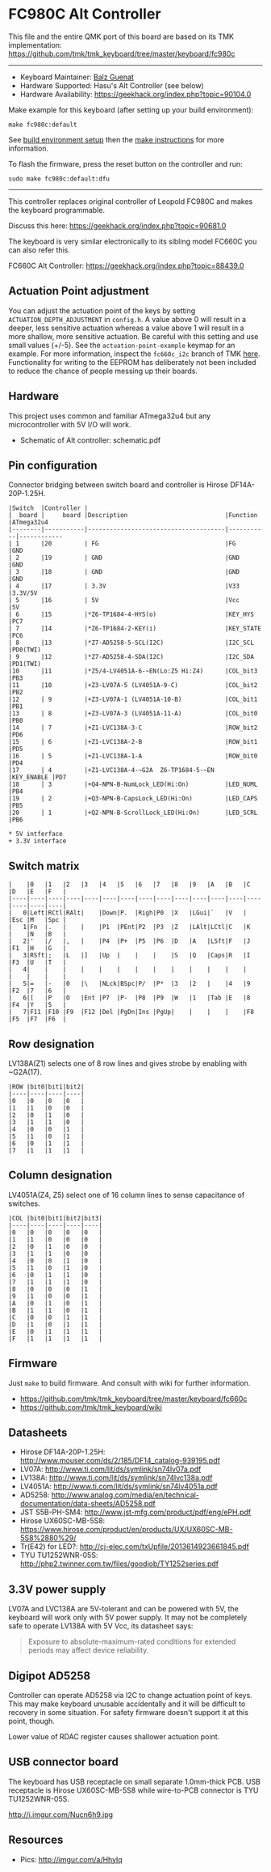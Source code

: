 

FC980C Alt Controller
=====================

This file and the entire QMK port of this board are based on its TMK implementation: https://github.com/tmk/tmk_keyboard/tree/master/keyboard/fc980c

------------

- Keyboard Maintainer: [Balz Guenat](https://github.com/BalzGuenat)
- Hardware Supported: Hasu's Alt Controller (see below)
- Hardware Availability: https://geekhack.org/index.php?topic=90104.0

Make example for this keyboard (after setting up your build environment):

    make fc980c:default

See [build environment setup](https://docs.qmk.fm/build_environment_setup.html) then the [make instructions](https://docs.qmk.fm/make_instructions.html) for more information.

To flash the firmware, press the reset button on the controller and run:

    sudo make fc980c:default:dfu

-----------

This controller replaces original controller of Leopold FC980C and makes the keyboard programmable.

Discuss this here: https://geekhack.org/index.php?topic=90681.0

The keyboard is very similar electronically to its sibling model FC660C you can also refer this.

FC660C Alt Controller: https://geekhack.org/index.php?topic=88439.0


Actuation Point adjustment
--------------------------
You can adjust the actuation point of the keys by setting `ACTUATION_DEPTH_ADJUSTMENT` in `config.h`.
A value above 0 will result in a deeper, less sensitive actuation whereas a value above 1 will result in a more shallow, more sensitive actuation.
Be careful with this setting and use small values (+/-5).
See the `actuation-point-example` keymap for an example.
For more information, inspect the `fc660c_i2c` branch of TMK [here](https://github.com/tmk/tmk_keyboard/tree/fc660c_i2c).
Functionality for writing to the EEPROM has deliberately not been included to reduce the chance of people messing up their boards.


Hardware
--------
This project uses common and familiar ATmega32u4 but any microcontroller with 5V I/O will work.

- Schematic of Alt controller: schematic.pdf


Pin configuration
-----------------
Connector bridging between switch board and controller is Hirose DF14A-20P-1.25H.

    |Switch  |Controller |
    |  board |     board |Description                           |Function   |ATmega32u4
    |--------|-----------|--------------------------------------|-----------|------------
    | 1      |20         | FG                                   |FG         |GND
    | 2      |19         | GND                                  |GND        |GND
    | 3      |18         | GND                                  |GND        |GND
    | 4      |17         | 3.3V                                 |V33        |3.3V/5V
    | 5      |16         | 5V                                   |Vcc        |5V
    | 6      |15         |*Z6-TP1684-4-HYS(o)                   |KEY_HYS    |PC7
    | 7      |14         |*Z6-TP1684-2-KEY(i)                   |KEY_STATE  |PC6
    | 8      |13         |*Z7-AD5258-5-SCL(I2C)                 |I2C_SCL    |PD0(TWI)
    | 9      |12         |*Z7-AD5258-4-SDA(I2C)                 |I2C_SDA    |PD1(TWI)
    |10      |11         |*Z5/4-LV4051A-6-~EN(Lo:Z5 Hi:Z4)      |COL_bit3   |PB3
    |11      |10         |+Z3-LV07A-5 (LV4051A-9-C)             |COL_bit2   |PB2
    |12      | 9         |+Z3-LV07A-1 (LV4051A-10-B)            |COL_bit1   |PB1
    |13      | 8         |+Z3-LV07A-3 (LV4051A-11-A)            |COL_bit0   |PB0
    |14      | 7         |+Z1-LVC138A-3-C                       |ROW_bit2   |PD6
    |15      | 6         |+Z1-LVC138A-2-B                       |ROW_bit1   |PD5
    |16      | 5         |+Z1-LVC138A-1-A                       |ROW_bit0   |PD4
    |17      | 4         |+Z1-LVC138A-4-~G2A  Z6-TP1684-5-~EN   |KEY_ENABLE |PD7
    |18      | 3         |+Q4-NPN-B-NumLock_LED(Hi:On)          |LED_NUML   |PB4
    |19      | 2         |+Q3-NPN-B-CapsLock_LED(Hi:On)         |LED_CAPS   |PB5
    |20      | 1         |+Q2-NPN-B-ScrollLock_LED(Hi:On)       |LED_SCRL   |PB6

```
* 5V intferface
+ 3.3V interface
```


Switch matrix
-------------

    |    |0   |1   |2   |3   |4   |5   |6   |7   |8   |9   |A   |B   |C   |D   |E   |F   |
    |----|----|----|----|----|----|----|----|----|----|----|----|----|----|----|----|----|
    |   0|Left|RCtl|RAlt|    |Down|P.  |Righ|P0  |X   |LGui|`   |V   |    |Esc |M   |Spc |
    |   1|Fn  |.   |    |    |P1  |PEnt|P2  |P3  |Z   |LAlt|LCtl|C   |K   |    |N   |B   |
    |   2|'   |/   |,   |    |P4  |P+  |P5  |P6  |D   |A   |LSft|F   |J   |F1  |H   |G   |
    |   3|RSft|;   |L   |]   |Up  |    |    |    |S   |Q   |Caps|R   |I   |F3  |U   |T   |
    |   4|    |    |    |    |    |    |    |    |    |    |    |    |    |    |    |    |
    |   5|=   |-   |0   |\   |NLck|BSpc|P/  |P*  |3   |2   |    |4   |9   |F2  |7   |6   |
    |   6|[   |P   |O   |Ent |P7  |P-  |P8  |P9  |W   |1   |Tab |E   |8   |F4  |Y   |5   |
    |   7|F11 |F10 |F9  |F12 |Del |PgDn|Ins |PgUp|    |    |    |    |F8  |F5  |F7  |F6  |


Row designation
---------------
LV138A(Z1) selects one of 8 row lines and gives strobe by enabling with ~G2A(17).

    |ROW |bit0|bit1|bit2|
    |----|----|----|----|
    |0   |0   |0   |0   |
    |1   |1   |0   |0   |
    |2   |0   |1   |0   |
    |3   |1   |1   |0   |
    |4   |0   |0   |1   |
    |5   |1   |0   |1   |
    |6   |0   |1   |1   |
    |7   |1   |1   |1   |


Column designation
------------------
LV4051A(Z4, Z5) select one of 16 column lines to sense capacitance of switches.

    |COL |bit0|bit1|bit2|bit3|
    |----|----|----|----|----|
    |0   |0   |0   |0   |0   |
    |1   |1   |0   |0   |0   |
    |2   |0   |1   |0   |0   |
    |3   |1   |1   |0   |0   |
    |4   |0   |0   |1   |0   |
    |5   |1   |0   |1   |0   |
    |6   |0   |1   |1   |0   |
    |7   |1   |1   |1   |0   |
    |8   |0   |0   |0   |1   |
    |9   |1   |0   |0   |1   |
    |A   |0   |1   |0   |1   |
    |B   |1   |1   |0   |1   |
    |C   |0   |0   |1   |1   |
    |D   |1   |0   |1   |1   |
    |E   |0   |1   |1   |1   |
    |F   |1   |1   |1   |1   |


Firmware
--------
Just `make` to build firmware. And consult with wiki for further information.

- https://github.com/tmk/tmk_keyboard/tree/master/keyboard/fc660c
- https://github.com/tmk/tmk_keyboard/wiki


Datasheets
----------
- Hirose DF14A-20P-1.25H: http://www.mouser.com/ds/2/185/DF14_catalog-939195.pdf
- LV07A: http://www.ti.com/lit/ds/symlink/sn74lv07a.pdf
- LV138A: http://www.ti.com/lit/ds/symlink/sn74lvc138a.pdf
- LV4051A: http://www.ti.com/lit/ds/symlink/sn74lv4051a.pdf
- AD5258: http://www.analog.com/media/en/technical-documentation/data-sheets/AD5258.pdf
- JST S5B-PH-SM4: http://www.jst-mfg.com/product/pdf/eng/ePH.pdf
- Hirose UX60SC-MB-5S8: https://www.hirose.com/product/en/products/UX/UX60SC-MB-5S8%2880%29/
- Tr(E42) for LED?: http://cj-elec.com/txUpfile/2013614923661845.pdf
- TYU TU1252WNR-05S: http://php2.twinner.com.tw/files/goodjob/TY1252series.pdf


3.3V power supply
-----------------
LV07A and LVC138A are 5V-tolerant and can be powered with 5V, the keyboard will work only with 5V power supply. It may not be completely safe to operate LV138A with 5V Vcc, its datasheet says:

> Exposure to absolute-maximum-rated conditions for extended periods may affect device reliability.


Digipot AD5258
--------------
Controller can operate AD5258 via I2C to change actuation point of keys. This may make keyboard unusable accidentally and it will be difficult to recovery in some situation. For safety firmware doesn't support it at this point, though.

Lower value of RDAC register causes shallower actuation point.


USB connector board
-------------------
The keyboard has USB receptacle on small separate 1.0mm-thick PCB. USB receptacle is Hirose UX60SC-MB-5S8 while wire-to-PCB connector is TYU TU1252WNR-05S.

http://i.imgur.com/Nucn6h9.jpg


Resources
---------
- Pics: http://imgur.com/a/HhyIq
